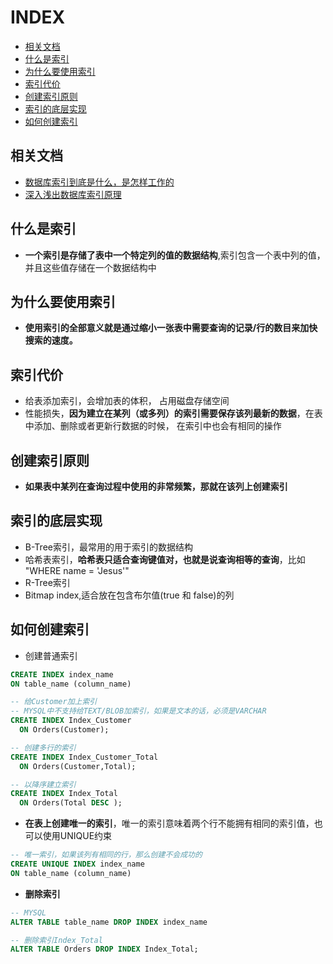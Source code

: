 # INDEX

- [相关文档](#相关文档)
- [什么是索引](#什么是索引)
- [为什么要使用索引](#为什么要使用索引)
- [索引代价](#索引代价)
- [创建索引原则](#创建索引原则)
- [索引的底层实现](#索引的底层实现)
- [如何创建索引](#如何创建索引)

## 相关文档

- [数据库索引到底是什么，是怎样工作的](http://blog.csdn.net/weiliangliang111/article/details/51333169)
- [深入浅出数据库索引原理](https://www.cnblogs.com/aspwebchh/p/6652855.html)

## 什么是索引

- **一个索引是存储了表中一个特定列的值的数据结构**,索引包含一个表中列的值，并且这些值存储在一个数据结构中

## 为什么要使用索引

- **使用索引的全部意义就是通过缩小一张表中需要查询的记录/行的数目来加快搜索的速度。**

## 索引代价

- 给表添加索引，会增加表的体积， 占用磁盘存储空间
- 性能损失，**因为建立在某列（或多列）的索引需要保存该列最新的数据**，在表中添加、删除或者更新行数据的时候， 在索引中也会有相同的操作

## 创建索引原则

- **如果表中某列在查询过程中使用的非常频繁，那就在该列上创建索引**

## 索引的底层实现

- B-Tree索引，最常用的用于索引的数据结构
- 哈希表索引，**哈希表只适合查询键值对，也就是说查询相等的查询**，比如 "WHERE name = 'Jesus'"
- R-Tree索引
- Bitmap index,适合放在包含布尔值(true 和 false)的列

## 如何创建索引

- 创建普通索引

```sql
CREATE INDEX index_name
ON table_name (column_name)

-- 给Customer加上索引
-- MYSQL中不支持给TEXT/BLOB加索引，如果是文本的话，必须是VARCHAR
CREATE INDEX Index_Customer
  ON Orders(Customer);

-- 创建多行的索引
CREATE INDEX Index_Customer_Total
  ON Orders(Customer,Total);

-- 以降序建立索引
CREATE INDEX Index_Total
  ON Orders(Total DESC );
```

- **在表上创建唯一的索引**，唯一的索引意味着两个行不能拥有相同的索引值，也可以使用UNIQUE约束

```sql
-- 唯一索引，如果该列有相同的行，那么创建不会成功的
CREATE UNIQUE INDEX index_name
ON table_name (column_name)
```

- **删除索引**

```sql
-- MYSQL
ALTER TABLE table_name DROP INDEX index_name

-- 删除索引Index_Total
ALTER TABLE Orders DROP INDEX Index_Total;
```